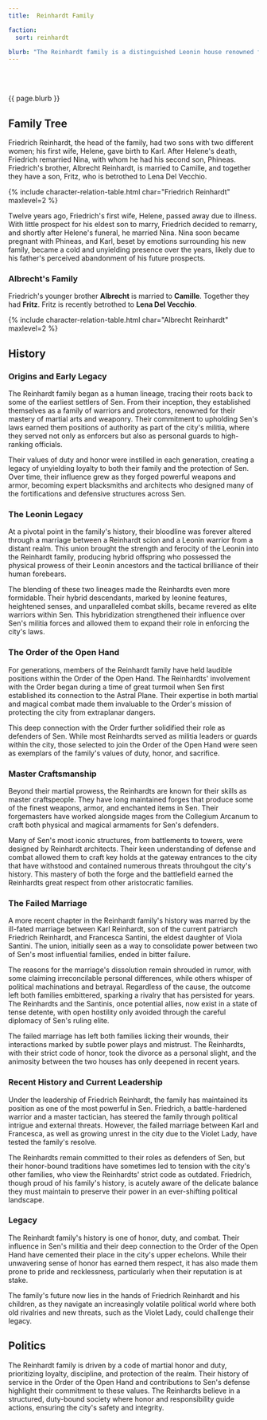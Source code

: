 ```yaml
---
title:  Reinhardt Family

faction: 
  sort: reinhardt

blurb: "The Reinhardt family is a distinguished Leonin house renowned for their fierce loyalty, expertise in engineering and architecture, and longstanding rivalry with the Santinis. Their history is marked by a commitment to duty, honor, and tradition, with members often serving in the Order of the Open Hand. Known for their formidable reputation and strategic political maneuvers, the Reinhardts are a force to be reckoned with in Sen."
---
```


<h1 id="overview" style="visibility: hidden; margin: 0px; padding: 0px;">Overview</h1>

{{ page.blurb }}

<!--more-->

## Family Tree
Friedrich Reinhardt, the head of the family, had two sons with two different women; his first wife, Helene, gave birth to Karl. After Helene's death, Friedrich remarried Nina, with whom he had his second son, Phineas. Friedrich's brother, Albrecht Reinhardt, is married to Camille, and together they have a son, Fritz, who is betrothed to Lena Del Vecchio.

{% include character-relation-table.html char="Friedrich Reinhardt" maxlevel=2 %}

Twelve years ago, Friedrich's first wife, Helene, passed away due to illness. With little prospect for his eldest son to marry, Friedrich decided to remarry, and shortly after Helene's funeral, he married Nina. Nina soon became pregnant with Phineas, and Karl, beset by emotions surrounding his new family, became a cold and unyielding presence over the years, likely due to his father's perceived abandonment of his future prospects.

### Albrecht's Family
Friedrich's younger brother **Albrecht** is married to **Camille**. Together they had **Fritz**. Fritz is recently betrothed to **Lena Del Vecchio**. 

{% include character-relation-table.html char="Albrecht Reinhardt" maxlevel=2 %}

## History

### Origins and Early Legacy
The Reinhardt family began as a human lineage, tracing their roots back to some of the earliest settlers of Sen. From their inception, they established themselves as a family of warriors and protectors, renowned for their mastery of martial arts and weaponry. Their commitment to upholding Sen's laws earned them positions of authority as part of the city's militia, where they served not only as enforcers but also as personal guards to high-ranking officials. 

Their values of duty and honor were instilled in each generation, creating a legacy of unyielding loyalty to both their family and the protection of Sen. Over time, their influence grew as they forged powerful weapons and armor, becoming expert blacksmiths and architects who designed many of the fortifications and defensive structures across Sen.

### The Leonin Legacy
At a pivotal point in the family's history, their bloodline was forever altered through a marriage between a Reinhardt scion and a Leonin warrior from a distant realm. This union brought the strength and ferocity of the Leonin into the Reinhardt family, producing hybrid offspring who possessed the physical prowess of their Leonin ancestors and the tactical brilliance of their human forebears. 

The blending of these two lineages made the Reinhardts even more formidable. Their hybrid descendants, marked by leonine features, heightened senses, and unparalleled combat skills, became revered as elite warriors within Sen. This hybridization strengthened their influence over Sen's militia forces and allowed them to expand their role in enforcing the city's laws.

### The Order of the Open Hand
For generations, members of the Reinhardt family have held laudible positions within the Order of the Open Hand. The Reinhardts' involvement with the Order began during a time of great turmoil when Sen first established its connection to the Astral Plane. Their expertise in both martial and magical combat made them invaluable to the Order's mission of protecting the city from extraplanar dangers.

This deep connection with the Order further solidified their role as defenders of Sen. While most Reinhardts served as militia leaders or guards within the city, those selected to join the Order of the Open Hand were seen as exemplars of the family's values of duty, honor, and sacrifice.

### Master Craftsmanship
Beyond their martial prowess, the Reinhardts are known for their skills as master craftspeople. They have long maintained forges that produce some of the finest weapons, armor, and enchanted items in Sen. Their forgemasters have worked alongside mages from the Collegium Arcanum to craft both physical and magical armaments for Sen's defenders.

Many of Sen's most iconic structures, from battlements to towers, were designed by Reinhardt architects. Their keen understanding of defense and combat allowed them to craft key holds at the gateway entrances to the city that have withstood and contained numerous threats throuhgout the city's history. This mastery of both the forge and the battlefield earned the Reinhardts great respect from other aristocratic families.

### The Failed Marriage
A more recent chapter in the Reinhardt family's history was marred by the ill-fated marriage between Karl Reinhardt, son of the current patriarch Friedrich Reinhardt, and Francesca Santini, the eldest daughter of Viola Santini. The union, initially seen as a way to consolidate power between two of Sen's most influential families, ended in bitter failure.

The reasons for the marriage's dissolution remain shrouded in rumor, with some claiming irreconcilable personal differences, while others whisper of political machinations and betrayal. Regardless of the cause, the outcome left both families embittered, sparking a rivalry that has persisted for years. The Reinhardts and the Santinis, once potential allies, now exist in a state of tense detente, with open hostility only avoided through the careful diplomacy of Sen's ruling elite. 

The failed marriage has left both families licking their wounds, their interactions marked by subtle power plays and mistrust. The Reinhardts, with their strict code of honor, took the divorce as a personal slight, and the animosity between the two houses has only deepened in recent years.

### Recent History and Current Leadership
Under the leadership of Friedrich Reinhardt, the family has maintained its position as one of the most powerful in Sen. Friedrich, a battle-hardened warrior and a master tactician, has steered the family through political intrigue and external threats. However, the failed marriage between Karl and Francesca, as well as growing unrest in the city due to the Violet Lady, have tested the family's resolve.

The Reinhardts remain committed to their roles as defenders of Sen, but their honor-bound traditions have sometimes led to tension with the city's other families, who view the Reinhardts' strict code as outdated. Friedrich, though proud of his family's history, is acutely aware of the delicate balance they must maintain to preserve their power in an ever-shifting political landscape.

### Legacy
The Reinhardt family's history is one of honor, duty, and combat. Their influence in Sen's militia and their deep connection to the Order of the Open Hand have cemented their place in the city's upper echelons. While their unwavering sense of honor has earned them respect, it has also made them prone to pride and recklessness, particularly when their reputation is at stake. 

The family's future now lies in the hands of Friedrich Reinhardt and his children, as they navigate an increasingly volatile political world where both old rivalries and new threats, such as the Violet Lady, could challenge their legacy.

## Politics
The Reinhardt family is driven by a code of martial honor and duty, prioritizing loyalty, discipline, and protection of the realm. Their history of service in the Order of the Open Hand and contributions to Sen's defense highlight their commitment to these values. The Reinhardts believe in a structured, duty-bound society where honor and responsibility guide actions, ensuring the city's safety and integrity.



